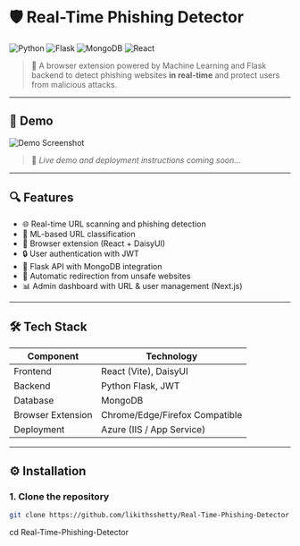# 🛡️ Real-Time Phishing Detector

![Python](https://img.shields.io/badge/Python-3.10%2B-blue?logo=python)
![Flask](https://img.shields.io/badge/Backend-Flask-green?logo=flask)
![MongoDB](https://img.shields.io/badge/Database-MongoDB-lightgrey?logo=mongodb)
![React](https://img.shields.io/badge/Frontend-React-blue?logo=react)

> 🔐 A browser extension powered by Machine Learning and Flask backend to detect phishing websites **in real-time** and protect users from malicious attacks.

---

## 📸 Demo

![Demo Screenshot](./assets/demo.gif)

> 🚧 _Live demo and deployment instructions coming soon..._

---

## 🔍 Features

- 🌐 Real-time URL scanning and phishing detection
- 🧠 ML-based URL classification
- 🧩 Browser extension (React + DaisyUI)
- 🔒 User authentication with JWT
- 📡 Flask API with MongoDB integration
- 🔔 Automatic redirection from unsafe websites
- 📊 Admin dashboard with URL & user management (Next.js)

---

## 🛠️ Tech Stack

| Component        | Technology                       |
|------------------|-----------------------------------|
| Frontend         | React (Vite), DaisyUI             |
| Backend          | Python Flask, JWT                |
| Database         | MongoDB                          |
| Browser Extension| Chrome/Edge/Firefox Compatible   |
| Deployment       | Azure (IIS / App Service)         |

---

## ⚙️ Installation

### 1. Clone the repository

```bash
git clone https://github.com/likithsshetty/Real-Time-Phishing-Detector.git
````

cd Real-Time-Phishing-Detector